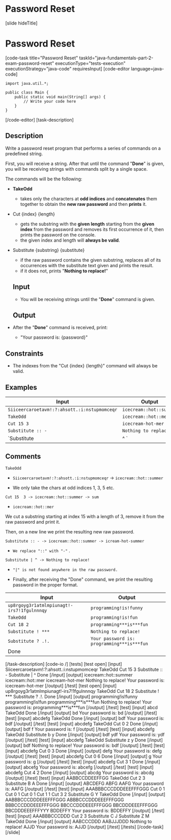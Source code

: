 # Password Reset

[slide hideTitle]
# Password Reset
[code-task title="Password Reset" taskId="java-fundamentals-part-2-exam-password-reset" executionType="tests-execution" executionStrategy="java-code" requiresInput]
[code-editor language=java-code]
```
import java.util.*;

public class Main {
    public static void main(String[] args) {
        // Write your code here
    }
}
```
[/code-editor]
[task-description]
## Description

Write a password reset program that performs a series of commands on a predefined string. 

First, you will receive a string. After that until the command "**Done**" is given, you will be receiving strings with commands split by a single space. 

The commands will be the following:

- **TakeOdd**
  * takes only the characters at **odd indices** and **concatenates** them together to
obtain the **new raw password** and then **prints** it.
- Cut \{index\} \{length\}
  * gets the substring with the **given length** starting from the **given index** from the password and removes its first occurrence of it, then prints the password on the console.
  * the given index and length will **always be valid**.
- Substitute \{substring\} \{substitute\}
  * if the raw password contains the given substring, replaces all of its 
occurrences with the substitute text given and prints the result.
  * if it does not, prints "**Nothing to replace!**"


  ## Input

  - You will be receiving strings until the "**Done**" command is given.

  ## Output

- After the "**Done**" command is received, print:
  * "Your password is: \{password\}"

## Constraints

- The indexes from the "Cut \{index\} \{length\}" command will always be valid.


## Examples

| **Input** | **Output** |
| --- | --- |
| `Siiceercaroetavm!:?:ahsott.:i:nstupmomceqr` | `icecream::hot::summer` |
| `TakeOdd` | `icecream::hot::mer` |
| `Cut 15 3` | `icecream-hot-mer` |
| `Substitute :: -` | `Nothing to replace!` |
| `Substitute | ^ `| `Your password is: icecream-hot-mer` |

## Comments

`TakeOdd` 

- `Siiceercaroetavm!:?:ahsott.:i:nstupmomceqr` -> `icecream::hot::summer`


- We only take the chars at odd indices 1, 3, 5 etc.

`Cut 15  3 -> icecream::hot::summer -> sum`

- `icecream::hot::mer`

We cut a substring starting at index 15 with a length of 3, remove it from the raw password and print it. 

Then, on a new line we print the resulting new raw password.

`Substitute :: - -> icecream::hot::summer -> icream-hot-summer`

- `We replace "::" with "-"` .

`Substitute | ^ -> Nothing to replace!` 

- `"|" is not found anywhere in the raw password.`

- Finally, after receiving the "Done" command, we print the resulting password in the proper format.

| **Input** | **Output** |
| --- | --- |
| `up8rgoyg3r1atmlmpiunagt!-irs7!1fgulnnnqy` | `programming!is!funny` |
| `TakeOdd` | `programming!is!fun` |
| `Cut 18 2` | `programming***is***fun` |
| `Substitute ! ***` | `Nothing to replace!` |
| `Substitute ? .!.` | `Your password is: programming***is***fun` |
| Done | | 


[/task-description]
[code-io /]
[tests]
[test open]
[input]
Siiceercaroetavm!:?:ahsott.:i:nstupmomceqr 
TakeOdd
Cut 15 3
Substitute :: -
Substitute \| ^
Done
[/input]
[output]
icecream::hot::summer
icecream::hot::mer
icecream-hot-mer
Nothing to replace!
Your password is: icecream-hot-mer
[/output]
[/test]
[test open]
[input]
up8rgoyg3r1atmlmpiunagt!-irs7!1fgulnnnqy
TakeOdd
Cut 18 2
Substitute ! \*\*\*
Substitute ? .!.
Done
[/input]
[output]
programming!is!funny
programming!is!fun
programming\*\*\*is\*\*\*fun
Nothing to replace!
Your password is: programming\*\*\*is\*\*\*fun
[/output]
[/test]
[test]
[input]
abcd
TakeOdd
Done
[/input]
[output]
bd
Your password is: bd
[/output]
[/test]
[test]
[input]
abcdefg
TakeOdd
Done
[/input]
[output]
bdf
Your password is: bdf
[/output]
[/test]
[test]
[input]
abcdefg
TakeOdd
Cut 0 2
Done
[/input]
[output]
bdf
f
Your password is: f
[/output]
[/test]
[test]
[input]
abcdefg
TakeOdd
Substitute b y
Done
[/input]
[output]
bdf
ydf
Your password is: ydf
[/output]
[/test]
[test]
[input]
abcdefg
TakeOdd
Substitute z y
Done
[/input]
[output]
bdf
Nothing to replace!
Your password is: bdf
[/output]
[/test]
[test]
[input]
abcdefg
Cut 0 3
Done
[/input]
[output]
defg
Your password is: defg
[/output]
[/test]
[test]
[input]
abcdefg
Cut 0 6
Done
[/input]
[output]
g
Your password is: g
[/output]
[/test]
[test]
[input]
abcdefg
Cut 3 1
Done
[/input]
[output]
abcefg
Your password is: abcefg
[/output]
[/test]
[test]
[input]
abcdefg
Cut 4 2
Done
[/input]
[output]
abcdg
Your password is: abcdg
[/output]
[/test]
[test]
[input]
AABBCCDDEEFFGG
TakeOdd
Cut 2 3
Substitute B A
Done
[/input]
[output]
ABCDEFG
ABFG
AAFG
Your password is: AAFG
[/output]
[/test]
[test]
[input]
AAABBBCCCDDDEEEFFFGGG
Cut 0 1
Cut 0 1
Cut 0 1
Cut 1 1
Cut 3 2
Substitute G Y
TakeOdd
Done
[/input]
[output]
AABBBCCCDDDEEEFFFGGG
ABBBCCCDDDEEEFFFGGG
BBBCCCDDDEEEFFFGGG
BBCCCDDDEEEFFFGGG
BBCDDDEEEFFFGGG
BBCDDDEEEFFFYYY
BDDEFFY
Your password is: BDDEFFY
[/output]
[/test]
[test]
[input]
AAABBBCCCDDD
Cut 2 3
Substitute C J
Substitute Z M
TakeOdd
Done
[/input]
[output]
AABCCCDDD
AABJJJDDD
Nothing to replace!
AJJD
Your password is: AJJD
[/output]
[/test]
[/tests]
[/code-task]
[/slide]
